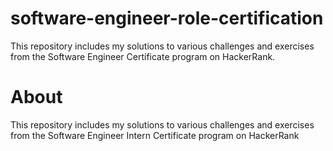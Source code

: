 # software-engineer-role-certification
This repository includes my solutions to various challenges and exercises from the Software Engineer Certificate program on HackerRank.
# About
This repository includes my solutions to various challenges and exercises from the Software Engineer Intern Certificate program on HackerRank
